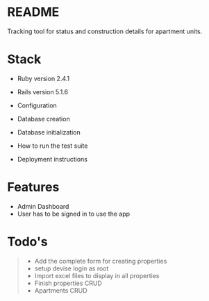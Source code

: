 # README

Tracking tool for status and construction details for apartment units.

# Stack

* Ruby version 2.4.1
* Rails version 5.1.6

* Configuration

* Database creation

* Database initialization

* How to run the test suite

* Deployment instructions
# Features
- Admin Dashboard
- User has to be signed in to use the app


# Todo's
>* Add the complete form for creating properties
>* setup devise login as root
>* Import excel files to display in all properties
>* Finish properties CRUD
>* Apartments CRUD
